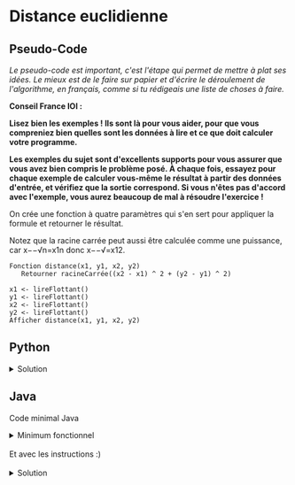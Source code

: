 # Distance euclidienne

## Pseudo-Code

_Le pseudo-code est important, c'est l'étape qui permet de mettre à plat ses idées. Le mieux est de le faire sur papier et d'écrire le déroulement de l'algorithme, en français, comme si tu rédigeais une liste de choses à faire._

**Conseil France IOI :**

**Lisez bien les exemples ! Ils sont là pour vous aider, pour que vous compreniez bien quelles sont les données à lire et ce que doit calculer votre programme.**

**Les exemples du sujet sont d'excellents supports pour vous assurer que vous avez bien compris le problème posé. À chaque fois, essayez pour chaque exemple de calculer vous-même le résultat à partir des données d'entrée, et vérifiez que la sortie correspond. Si vous n'êtes pas d'accord avec l'exemple, vous aurez beaucoup de mal à résoudre l'exercice !**

On crée une fonction à quatre paramètres qui s'en sert pour appliquer la formule et retourner le résultat.

Notez que la racine carrée peut aussi être calculée comme une puissance, car x−−√n=x1n
donc x−−√=x12. 

```
Fonction distance(x1, y1, x2, y2)
   Retourner racineCarrée((x2 - x1) ^ 2 + (y2 - y1) ^ 2)

x1 <- lireFlottant()
y1 <- lireFlottant()
x2 <- lireFlottant()
y2 <- lireFlottant()
Afficher distance(x1, y1, x2, y2)
```

## Python

<details>
  <summary>Solution</summary>

```Python
from math import *
def distance(x1, y1, x2, y2):
   return sqrt((x2 - x1) ** 2 + (y2 - y1) ** 2)
x1 = float(input())
y1 = float(input())
x2 = float(input())
y2 = float(input())
print(distance(x1, y1, x2, y2))
```

</details>

## Java

Code minimal Java

<details>
  <summary>Minimum fonctionnel</summary>

```Java
  class Main {
    public static void main(String[] args) {
      // ton code ici
    }
  }
```

</details>

</br>
Et avec les instructions :)
</br>
</br>

<details>
  <summary>Solution</summary>


```Java
import algorea.Scanner;
import static java.lang.Math.*;
class Main {
   static Scanner entrée = new Scanner(System.in);
   static double distance(double x1, double y1, double x2, double y2) {
      return sqrt(pow(x1 - x2, 2) + pow(y1 - y2, 2));
   }
   public static void main(String[] args) {
      double x1 = entrée.nextDouble();
      double y1 = entrée.nextDouble();
      double x2 = entrée.nextDouble();
      double y2 = entrée.nextDouble();
      System.out.println(distance(x1, y1, x2, y2));
   }
}
```

</details>
